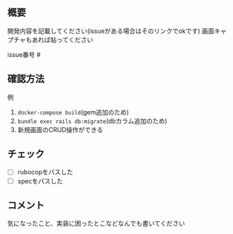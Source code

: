 ## 概要

開発内容を記載してください(issueがある場合はそのリンクでokです)
画面キャプチャもあれば貼ってください

issue番号 #

## 確認方法

例
1. `docker-compose build`(gem追加のため)
2. `bundle exec rails db:migrate`(dbカラム追加のため)
3. 新規画面のCRUD操作ができる

## チェック

- [ ] rubocopをパスした
- [ ] specをパスした

## コメント

気になったこと、実装に困ったとこなどなんでも書いてください